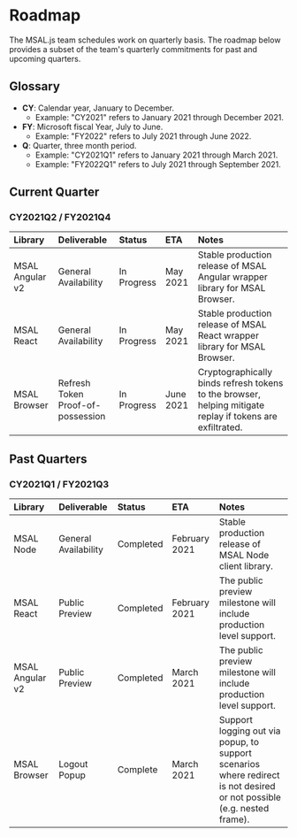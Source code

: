 # Roadmap

The MSAL.js team schedules work on quarterly basis. The roadmap below provides a subset of the team's quarterly commitments for past and upcoming quarters. 

## Glossary

- **CY**: Calendar year, January to December.
  - Example: "CY2021" refers to January 2021 through December 2021.
- **FY**: Microsoft fiscal Year, July to June.
  - Example: "FY2022" refers to July 2021 through June 2022. 
- **Q**: Quarter, three month period.
  - Example: "CY2021Q1" refers to January 2021 through March 2021.
  - Example: "FY2022Q1" refers to July 2021 through September 2021.



## Current Quarter

### CY2021Q2 / FY2021Q4

| Library         | Deliverable                       | Status      | ETA       | Notes                                                        |
| :-------------- | :-------------------------------- | :---------- | :-------- | :----------------------------------------------------------- |
| MSAL Angular v2 | General Availability              | In Progress | May 2021  | Stable production release of MSAL Angular wrapper library for MSAL Browser. |
| MSAL React      | General Availability              | In Progress | May 2021  | Stable production release of MSAL React wrapper library for MSAL Browser. |
| MSAL Browser    | Refresh Token Proof-of-possession | In Progress | June 2021 | Cryptographically binds refresh tokens to the browser, helping mitigate replay if tokens are exfiltrated. |



## Past Quarters

### CY2021Q1 / FY2021Q3

| Library         | **Deliverable**      | **Status** | ETA           | Notes                                                        |
| :-------------- | :------------------- | :--------- | :------------ | :----------------------------------------------------------- |
| MSAL Node       | General Availability | Completed  | February 2021 | Stable production release of MSAL Node client library.       |
| MSAL React      | Public Preview       | Completed  | February 2021 | The public preview milestone will include production level support. |
| MSAL Angular v2 | Public Preview       | Completed  | March 2021    | The public preview milestone will include production level support. |
| MSAL Browser    | Logout Popup         | Complete   | March 2021    | Support logging out via popup, to support scenarios where redirect is not desired or not possible (e.g. nested frame). |

